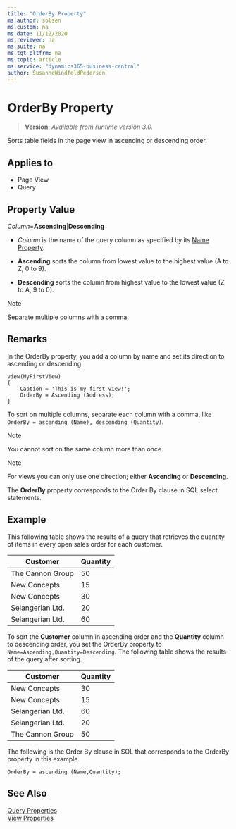 ```yaml
---
title: "OrderBy Property"
ms.author: solsen
ms.custom: na
ms.date: 11/12/2020
ms.reviewer: na
ms.suite: na
ms.tgt_pltfrm: na
ms.topic: article
ms.service: "dynamics365-business-central"
author: SusanneWindfeldPedersen
---
```

[//]: # (START>DO_NOT_EDIT)
[//]: # (IMPORTANT:Do not edit any of the content between here and the END>DO_NOT_EDIT.)
[//]: # (Any modifications should be made in the .xml files in the ModernDev repo.)
# OrderBy Property
> **Version**: _Available from runtime version 3.0._

Sorts table fields in the page view in ascending or descending order.

## Applies to
-   Page View
-   Query

[//]: # (IMPORTANT: END>DO_NOT_EDIT)

## Property Value

 *Column*=**Ascending**&#124;**Descending**  
  
- *Column* is the name of the query column as specified by its [Name Property](devenv-name-property.md).  
  
- **Ascending** sorts the column from lowest value to the highest value (A to Z, 0 to 9).  
  
- **Descending** sorts the column from highest value to the lowest value (Z to A, 9 to 0).  
  
> [!NOTE]  
> Separate multiple columns with a comma.  
  
## Remarks

In the OrderBy property, you add a column by name and set its direction to ascending or descending:

```AL
view(MyFirstView)
{
    Caption = 'This is my first view!';
    OrderBy = Ascending (Address);
}
```
To sort on multiple columns, separate each column with a comma, like `OrderBy = ascending (Name), descending (Quantity)`.
  
> [!NOTE]  
> You cannot sort on the same column more than once.  

> [!NOTE]
> For views you can only use one direction; either **Ascending** or **Descending**.
  
The **OrderBy** property corresponds to the Order By clause in SQL select statements.  
  
## Example

This following table shows the results of a query that retrieves the quantity of items in every open sales order for each customer.  
  
|Customer|Quantity|  
|--------|--------|  
|The Cannon Group|50|  
|New Concepts|15|  
|New Concepts|30|  
|Selangerian Ltd.|20|  
|Selangerian Ltd.|60|  
  
To sort the **Customer** column in ascending order and the **Quantity** column to descending order, you set the OrderBy property to `Name=Ascending,Quantity=Descending`. The following table shows the results of the query after sorting.  
  
|Customer|Quantity|  
|--------|--------|  
|New Concepts|30|  
|New Concepts|15|  
|Selangerian Ltd.|60|  
|Selangerian Ltd.|20|  
|The Cannon Group|50|  
  
The following is the Order By clause in SQL that corresponds to the OrderBy property in this example.  
  
```AL
OrderBy = ascending (Name,Quantity);  
```

## See Also  

[Query Properties](devenv-query-properties.md)  
[View Properties](devenv-view-properties.md)  